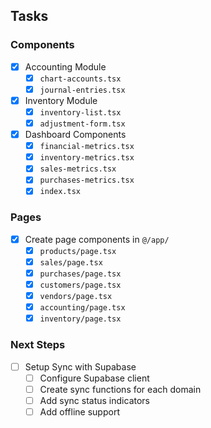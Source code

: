 ## Tasks

### Components

- [x] Accounting Module
  - [x] `chart-accounts.tsx`
  - [x] `journal-entries.tsx`
- [x] Inventory Module
  - [x] `inventory-list.tsx`
  - [x] `adjustment-form.tsx`
- [x] Dashboard Components
  - [x] `financial-metrics.tsx`
  - [x] `inventory-metrics.tsx`
  - [x] `sales-metrics.tsx`
  - [x] `purchases-metrics.tsx`
  - [x] `index.tsx`

### Pages

- [x] Create page components in `@/app/`
  - [x] `products/page.tsx`
  - [x] `sales/page.tsx`
  - [x] `purchases/page.tsx`
  - [x] `customers/page.tsx`
  - [x] `vendors/page.tsx`
  - [x] `accounting/page.tsx`
  - [x] `inventory/page.tsx`

### Next Steps

- [ ] Setup Sync with Supabase
  - [ ] Configure Supabase client
  - [ ] Create sync functions for each domain
  - [ ] Add sync status indicators
  - [ ] Add offline support 